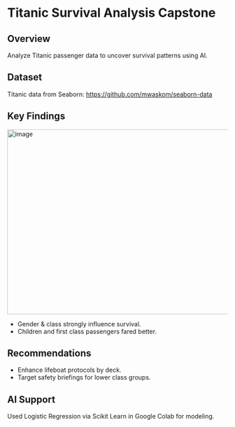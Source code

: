 # Titanic Survival Analysis Capstone

## Overview
Analyze Titanic passenger data to uncover survival patterns using AI.


## Dataset
Titanic data from Seaborn: https://github.com/mwaskom/seaborn-data

## Key Findings
<img width="538" height="423" alt="image" src="https://github.com/user-attachments/assets/e703faff-6f7b-47c0-8651-5e23f91a04cb" />

- Gender & class strongly influence survival.
- Children and first class passengers fared better.

## Recommendations
- Enhance lifeboat protocols by deck.
- Target safety briefings for lower class groups.

## AI Support
Used Logistic Regression via Scikit Learn in Google Colab for modeling.
